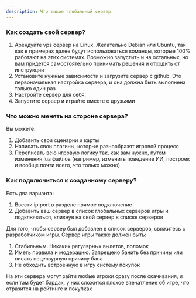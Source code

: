 ```yaml
---
description: Что такое глобальный сервер
---
```


### Как создать свой сервер? 

1. Арендуйте vps сервер на Linux.
Желательно Debian или Ubuntu, так как в примерах далее будут использоваться команды, которые 100% работают на этих системах. Возможно запустить и на остальных, но вам придется самостоятельно принимать решения и отходить от инструкции 
2. Установите нужные зависимости и загрузите сервер с github.
Это первоначальная настройка сервера, и она должна быть выполнена только один раз
3. Настройте сервер для себя. 
4. Запустите сервер и играйте вместе с друзьями 

### Что можно менять на стороне сервера? 
Вы можете:
1. Добавить свои сценарии и карты
2. Написать свои плагины, которые разнообразят игровой процесс
3. Переписать всю игровую логику так, как вам нужно, путем изменения lua файлов (например, изменить поведение ИИ, построек и вообще почти всего, что только можно) 

### Как подключиться к созданному серверу?
Есть два варианта:
1. Ввести ip:port в разделе прямое подключение
2. Добавить ваш сервер в список глобальных серверов игры и подключаться, кликнув на свой сервер в списке серверов

Для того, чтобы сервер был добавлен в список серверов, свяжитесь с разработчиком игры. Сервер игры также должен быть:
1. Стабильным. Никаких регулярных вылетов, поломок
2. Иметь правила и модерацию. Запрещено банить без причины или писать нецензурную причину бана
3. Не обходить встроенную в игру систему покупок

На эти сервера могут зайти любые игроки сразу после скачивания, и если там будет бардак, у них сложится плохое впечатление об игре, что отразится на рейтинге и покупках
